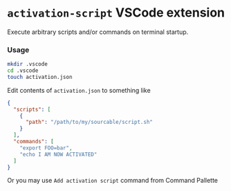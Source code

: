 # `activation-script` VSCode extension


Execute arbitrary scripts and/or commands on terminal startup.

### Usage

```bash
mkdir .vscode
cd .vscode
touch activation.json
```

Edit contents of `activation.json` to something like

```json
{
  "scripts": [
    {
      "path": "/path/to/my/sourcable/script.sh"
    }
  ],
  "commands": [
    "export FOO=bar",
    "echo I AM NOW ACTIVATED"
  ]
}
```

Or you may use `Add activation script` command from Command Pallette
